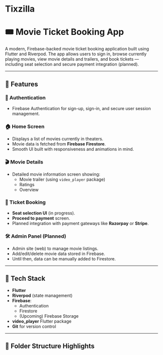 # Tixzilla
# 🎟️ Movie Ticket Booking App

A modern, Firebase-backed movie ticket booking application built using Flutter and Riverpod. The app allows users to sign in, browse currently playing movies, view movie details and trailers, and book tickets — including seat selection and secure payment integration (planned).

---

## 🚀 Features

### 👤 Authentication
- Firebase Authentication for sign-up, sign-in, and secure user session management.

### 🏠 Home Screen
- Displays a list of movies currently in theaters.
- Movie data is fetched from **Firebase Firestore**.
- Smooth UI built with responsiveness and animations in mind.

### 🎬 Movie Details
- Detailed movie information screen showing:
  - Movie trailer (using `video_player` package)
  - Ratings
  - Overview

### 🎫 Ticket Booking
- **Seat selection UI** (in progress).
- **Proceed to payment** screen.
- Planned integration with payment gateways like **Razorpay** or **Stripe**.

### 🛠️ Admin Panel (Planned)
- Admin site (web) to manage movie listings.
- Add/edit/delete movie data stored in Firebase.
- Until then, data can be manually added to Firestore.

---

## 🧰 Tech Stack

- **Flutter**
- **Riverpod** (state management)
- **Firebase**:
  - Authentication
  - Firestore
  - (Upcoming) Firebase Storage
- **video_player** Flutter package
- **Git** for version control

---

## 📁 Folder Structure Highlights

